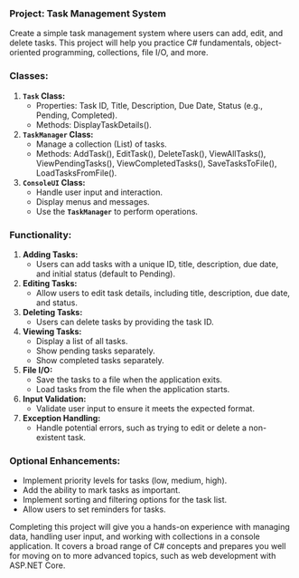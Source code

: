 ### **Project: Task Management System**

Create a simple task management system where users can add, edit, and delete tasks. This project will help you practice C# fundamentals, object-oriented programming, collections, file I/O, and more.

### Classes:

1. **`Task` Class:**
    - Properties: Task ID, Title, Description, Due Date, Status (e.g., Pending, Completed).
    - Methods: DisplayTaskDetails().
2. **`TaskManager` Class:**
    - Manage a collection (List) of tasks.
    - Methods: AddTask(), EditTask(), DeleteTask(), ViewAllTasks(), ViewPendingTasks(), ViewCompletedTasks(), SaveTasksToFile(), LoadTasksFromFile().
3. **`ConsoleUI` Class:**
    - Handle user input and interaction.
    - Display menus and messages.
    - Use the **`TaskManager`** to perform operations.

### Functionality:

1. **Adding Tasks:**
    - Users can add tasks with a unique ID, title, description, due date, and initial status (default to Pending).
2. **Editing Tasks:**
    - Allow users to edit task details, including title, description, due date, and status.
3. **Deleting Tasks:**
    - Users can delete tasks by providing the task ID.
4. **Viewing Tasks:**
    - Display a list of all tasks.
    - Show pending tasks separately.
    - Show completed tasks separately.
5. **File I/O:**
    - Save the tasks to a file when the application exits.
    - Load tasks from the file when the application starts.
6. **Input Validation:**
    - Validate user input to ensure it meets the expected format.
7. **Exception Handling:**
    - Handle potential errors, such as trying to edit or delete a non-existent task.

### Optional Enhancements:

- Implement priority levels for tasks (low, medium, high).
- Add the ability to mark tasks as important.
- Implement sorting and filtering options for the task list.
- Allow users to set reminders for tasks.

Completing this project will give you a hands-on experience with managing data, handling user input, and working with collections in a console application. It covers a broad range of C# concepts and prepares you well for moving on to more advanced topics, such as web development with ASP.NET Core.